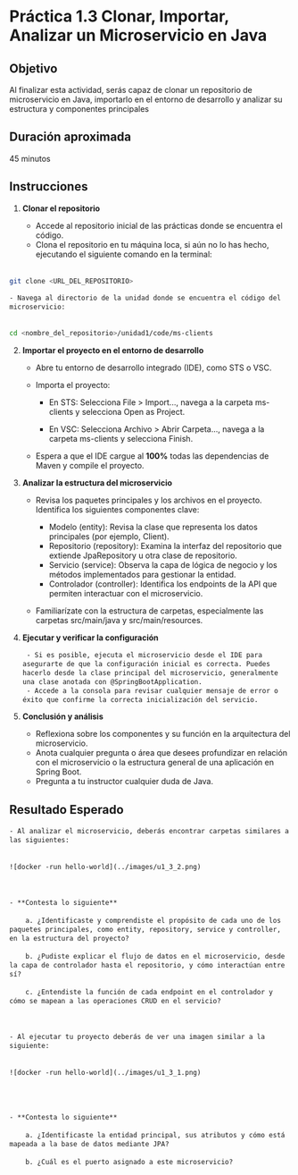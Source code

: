 # Práctica 1.3 Clonar, Importar, Analizar un Microservicio en Java

## Objetivo

Al finalizar esta actividad, serás capaz de clonar un repositorio de microservicio en Java, importarlo en el entorno de desarrollo y analizar su estructura y componentes principales

## Duración aproximada

45 minutos

## Instrucciones

1. **Clonar el repositorio**

    - Accede al repositorio inicial de las prácticas donde se encuentra el código.
    - Clona el repositorio en tu máquina loca, si aún no lo has hecho, ejecutando el siguiente comando en la terminal:

```bash
 
git clone <URL_DEL_REPOSITORIO>
```

    - Navega al directorio de la unidad donde se encuentra el código del microservicio:

```bash
 
cd <nombre_del_repositorio>/unidad1/code/ms-clients
```


2. **Importar el proyecto en el entorno de desarrollo**

    - Abre tu entorno de desarrollo integrado (IDE), como STS o VSC.
    - Importa el proyecto:
        - En STS: Selecciona File > Import..., navega a la carpeta ms-clients y selecciona Open as Project.

        - En VSC: Selecciona Archivo > Abrir Carpeta..., navega a la carpeta ms-clients y selecciona Finish.

    - Espera a que el IDE cargue al **100%** todas las dependencias de Maven y compile el proyecto.



3. **Analizar la estructura del microservicio**

    - Revisa los paquetes principales y los archivos en el proyecto. Identifica los siguientes componentes clave:

        - Modelo (entity): Revisa la clase que representa los datos principales (por ejemplo, Client).
        - Repositorio (repository): Examina la interfaz del repositorio que extiende JpaRepository u otra clase de repositorio.
        - Servicio (service): Observa la capa de lógica de negocio y los métodos implementados para gestionar la entidad.
        - Controlador (controller): Identifica los endpoints de la API que permiten interactuar con el microservicio.

    - Familiarízate con la estructura de carpetas, especialmente las carpetas src/main/java y src/main/resources.



4. **Ejecutar y verificar la configuración**

        - Si es posible, ejecuta el microservicio desde el IDE para asegurarte de que la configuración inicial es correcta. Puedes hacerlo desde la clase principal del microservicio, generalmente una clase anotada con @SpringBootApplication.
        - Accede a la consola para revisar cualquier mensaje de error o éxito que confirme la correcta inicialización del servicio.



5. **Conclusión y análisis**

    - Reflexiona sobre los componentes y su función en la arquitectura del microservicio.
    - Anota cualquier pregunta o área que desees profundizar en relación con el microservicio o la estructura general de una aplicación en Spring Boot. 
    - Pregunta a tu instructor cualquier duda de Java.



 

## Resultado Esperado

    - Al analizar el microservicio, deberás encontrar carpetas similares a las siguientes:


    ![docker -run hello-world](../images/u1_3_2.png)



    - **Contesta lo siguiente**

        a. ¿Identificaste y comprendiste el propósito de cada uno de los paquetes principales, como entity, repository, service y controller, en la estructura del proyecto?

        b. ¿Pudiste explicar el flujo de datos en el microservicio, desde la capa de controlador hasta el repositorio, y cómo interactúan entre sí?

        c. ¿Entendiste la función de cada endpoint en el controlador y cómo se mapean a las operaciones CRUD en el servicio?



    - Al ejecutar tu proyecto deberás de ver una imagen similar a la siguiente:


    ![docker -run hello-world](../images/u1_3_1.png)

 
  

    - **Contesta lo siguiente**

        a. ¿Identificaste la entidad principal, sus atributos y cómo está mapeada a la base de datos mediante JPA?

        b. ¿Cuál es el puerto asignado a este microservicio?

